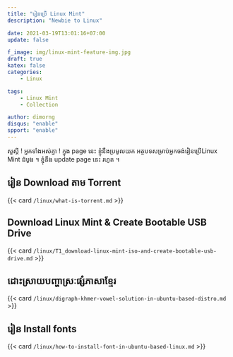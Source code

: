 ```yaml
---
title: "រៀន​ប្រើ Linux Mint"
description: "Newbie to Linux"

date: 2021-03-19T13:01:16+07:00
update: false

f_image: img/linux-mint-feature-img.jpg
draft: true
katex: false
categories: 
    - Linux

tags:
    - Linux Mint
    - Collection

author: dimorng
disqus: "enable"
spport: "enable"
---
```


សួស្តី​ ! អ្នក​ទាំង​អស់​គ្នា ! ក្នុង​ page នេះ​ ខ្ញុំ​នឹង​ប្រមូល​យក​ អត្ថបទ​សម្រាប់​អ្នក​ចង់​រៀន​ប្រើ​ Linux Mint ដំបូង ។ ខ្ញុំ​នឹង​ update page នេះ​ រហូត ។

## រៀន​ Download តាម​ Torrent

{{< card `/linux/what-is-torrent.md` >}}

## Download Linux Mint & Create Bootable USB Drive

{{< card `/linux/T1_download-linux-mint-iso-and-create-bootable-usb-drive.md` >}}

## ដោះស្រាយ​​បញ្ហា​ស្រៈ​ផ្សំភាសាខ្មែរ

{{< card `/linux/digraph-khmer-vowel-solution-in-ubuntu-based-distro.md` >}}

## រៀន​ Install fonts

{{< card `/linux/how-to-install-font-in-ubuntu-based-linux.md` >}}